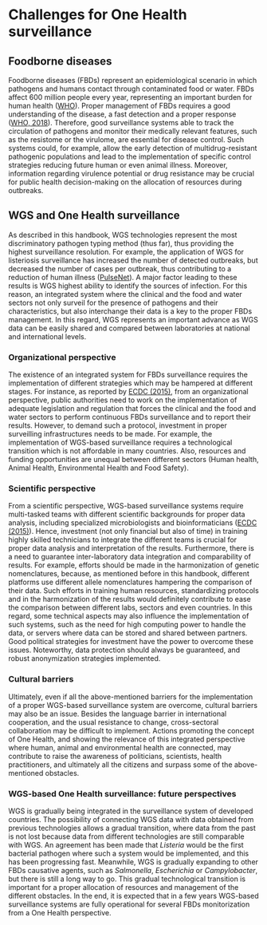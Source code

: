 # Challenges for One Health surveillance

## Foodborne diseases

Foodborne diseases (FBDs) represent an epidemiological scenario in which 
pathogens and humans contact through contaminated food or water. FBDs affect 
600 million people every year, representing an important burden for human health 
([WHO](https://www.who.int/news-room/fact-sheets/detail/food-safety)). Proper 
management of FBDs requires a good understanding of the disease, a fast detection 
and a proper response 
([WHO, 2018](https://www.who.int/foodsafety/publications/foodborne_disease/wgs_landscape/en/)).
Therefore, good surveillance systems able to track the circulation of pathogens and monitor 
their medically relevant features, such as the resistome or the virulome, are 
essential for disease control. Such systems could, for example, allow the early detection 
of multidrug-resistant pathogenic populations and lead to the implementation of specific 
control strategies reducing future human or even animal illness. Moreover, information 
regarding virulence potential or drug resistance may be crucial for public health decision-making 
on the allocation of resources during outbreaks.


## WGS and One Health surveillance

As described in this handbook, WGS technologies represent the most discriminatory pathogen typing 
method (thus far), thus providing the highest surveillance resolution. For example, the application 
of WGS for listeriosis surveillance has increased the number of detected outbreaks, but decreased 
the number of cases per outbreak, thus contributing to a reduction of human illness 
([PulseNet](https://www.cdc.gov/listeria/surveillance/whole-genome-sequencing.html)). A major factor 
leading to these results is WGS highest ability to identify the sources of infection. For this reason, 
an integrated system where the clinical and the food and water sectors not only surveil for the presence 
of pathogens and their characteristics, but also interchange their data is a key to the proper FBDs 
management. In this regard, WGS represents an important advance as WGS data can be easily shared and 
compared between laboratories at national and international levels.

### Organizational perspective

The existence of an integrated system for FBDs surveillance requires the implementation of different 
strategies which may be hampered at different stages. For instance, as reported by 
[ECDC (2015)](https://www.ecdc.europa.eu/en/publications-data/expert-opinion-introduction-next-generation-typing-methods-food-and-waterborne), 
from an organizational perspective, public authorities need to work on the implementation of adequate
legislation and regulation that forces the clinical and the food and water sectors to perform continuous 
FBDs surveillance and to report their results. However, to demand such a protocol, investment in proper 
surveilling infrastructures needs to be made. For example, the implementation of WGS-based surveillance 
requires a technological transition which is not affordable in many countries. Also, resources and funding 
opportunities are unequal between different sectors (Human health, Animal Health, Environmental Health and 
Food Safety).

### Scientific perspective

From a scientific perspective, WGS-based surveillance systems require multi-tasked teams with different 
scientific backgrounds for proper data analysis, including specialized microbiologists and bioinformaticians 
([ECDC (2015)](https://www.ecdc.europa.eu/en/publications-data/expert-opinion-introduction-next-generation-typing-methods-food-and-waterborne)). 
Hence, investment (not only financial but also of time) in training highly skilled technicians to integrate 
the different teams is crucial for proper data analysis and interpretation of the results. Furthermore, there 
is a need to guarantee inter-laboratory data integration and comparability of results. For example, efforts should 
be made in the harmonization of genetic nomenclatures, because, as mentioned before in this handbook, different 
platforms use different allele nomenclatures hampering the comparison of their data. Such efforts in training human 
resources, standardizing protocols and in the harmonization of the results would definitely contribute to ease the 
comparison between different labs, sectors and even countries. In this regard, some technical aspects may also influence 
the implementation of such systems, such as the need for high computing power to handle the data, or servers where data 
can be stored and shared between partners. Good political strategies for investment have the power to overcome these 
issues. Noteworthy, data protection should always be guaranteed, and robust anonymization strategies implemented. 

### Cultural barriers

Ultimately, even if all the above-mentioned barriers for the implementation of a proper WGS-based surveillance system 
are overcome, cultural barriers may also be an issue. Besides the language barrier in international cooperation, and 
the usual resistance to change, cross-sectoral collaboration may be difficult to implement. Actions promoting the 
concept of One Health, and showing the relevance of this integrated perspective where human, animal and environmental 
health are connected, may contribute to raise the awareness of politicians, scientists, health practitioners, and 
ultimately all the citizens and surpass some of the above-mentioned obstacles.

### WGS-based One Health surveillance: future perspectives

WGS is gradually being integrated in the surveillance system of developed countries. The possibility of connecting WGS 
data with data obtained from previous technologies allows a gradual transition, where data from the past is not lost because 
data from different technologies are still comparable with WGS. An agreement has been made that _Listeria_ would be the first 
bacterial pathogen where such a system would be implemented, and this has been progressing fast. Meanwhile, WGS is gradually 
expanding to other FBDs causative agents, such as _Salmonella_, _Escherichia_ or _Campylobacter_, but there is still a long 
way to go. This gradual technological transition is important for a proper allocation of resources and management of the different 
obstacles. In the end, it is expected that in a few years WGS-based surveillance systems are fully operational for several FBDs 
monitorization from a One Health perspective.
